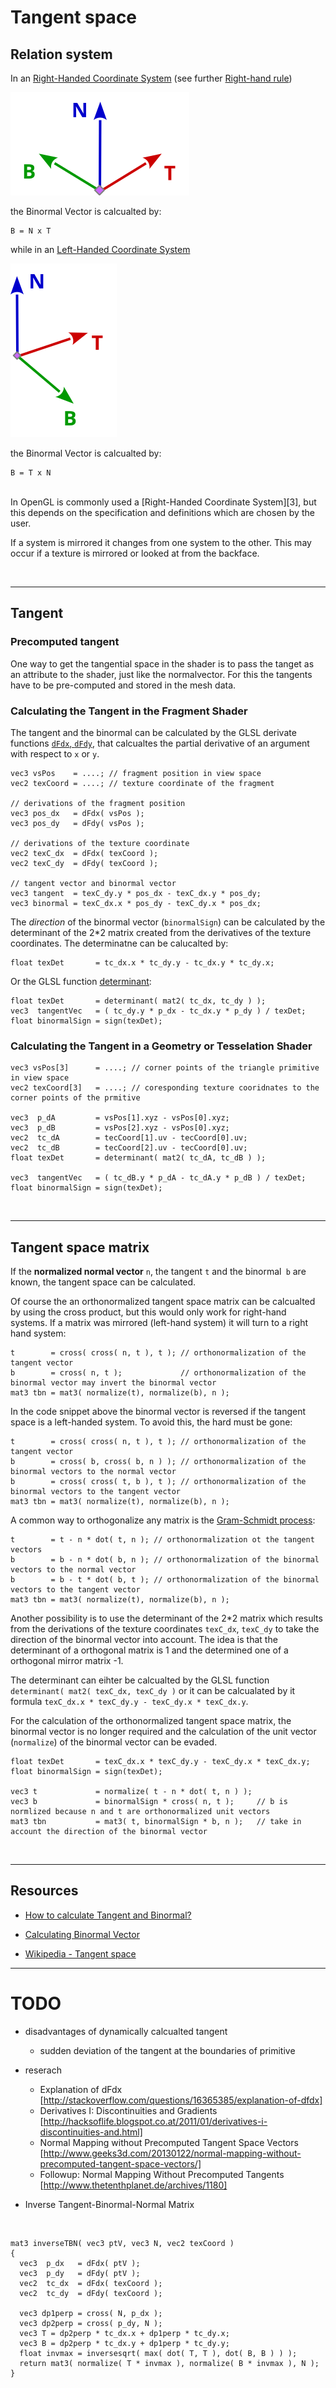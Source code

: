 # Tangent space


## Relation system

In an [Right-Handed Coordinate System][3] (see further [Right-hand rule][5])

![right handed TBN](image/right_hand_tbn.svg)

the Binormal Vector is calcualted by:

    B = N x T

while in an [Left-Handed Coordinate System][4]

![left handed TBN](image/left_hand_tbn.svg)

the Binormal Vector is calcualted by:

    B = T x N

<br/>
In OpenGL is commonly used a [Right-Handed Coordinate System][3], but this depends on the specification and definitions which are chosen by the user.

If a system is mirrored it changes from one system to the other. This may occur if a texture is mirrored or looked at from the backface.


<br/><hr/>
## Tangent

### Precomputed tangent

One way to get the tangential space in the shader is to pass the tanget as an attribute to the shader, just like the normalvector.
For this the tangents have to be pre-computed and stored in the mesh data.


### Calculating the Tangent in the Fragment Shader

The tangent and the binormal can be calculated by the GLSL derivate functions [`dFdx`, `dFdy`][6], that calcualtes the partial derivative of an argument with respect to `x` or `y`.

    vec3 vsPos    = ....; // fragment position in view space
    vec2 texCoord = ....; // texture coordinate of the fragment

    // derivations of the fragment position
    vec3 pos_dx   = dFdx( vsPos );
    vec3 pos_dy   = dFdy( vsPos );
    
    // derivations of the texture coordinate
    vec2 texC_dx  = dFdx( texCoord );
    vec2 texC_dy  = dFdy( texCoord );
    
    // tangent vector and binormal vector
    vec3 tangent  = texC_dy.y * pos_dx - texC_dx.y * pos_dy;
    vec3 binormal = texC_dx.x * pos_dy - texC_dy.x * pos_dx;

The *direction* of the binormal vector (`binormalSign`) can be calculated by the determinant of the 2*2 matrix created from the derivatives of the texture coordinates. The determinatne can be calucalted by:

    float texDet       = tc_dx.x * tc_dy.y - tc_dx.y * tc_dy.x;

Or the GLSL function [determinant][7]:

    float texDet       = determinant( mat2( tc_dx, tc_dy ) );
    vec3  tangentVec   = ( tc_dy.y * p_dx - tc_dx.y * p_dy ) / texDet;
    float binormalSign = sign(texDet);      


### Calculating the Tangent in a Geometry or Tesselation Shader

    vec3 vsPos[3]      = ....; // corner points of the triangle primitive in view space
    vec2 texCoord[3]   = ....; // coresponding texture cooridnates to the corner points of the prmitive

    vec3  p_dA         = vsPos[1].xyz - vsPos[0].xyz;
    vec3  p_dB         = vsPos[2].xyz - vsPos[0].xyz;
    vec2  tc_dA        = tecCoord[1].uv - tecCoord[0].uv;
    vec2  tc_dB        = tecCoord[2].uv - tecCoord[0].uv;
    float texDet       = determinant( mat2( tc_dA, tc_dB ) );
    
    vec3  tangentVec   = ( tc_dB.y * p_dA - tc_dA.y * p_dB ) / texDet;
    float binormalSign = sign(texDet);


<br/><hr/>
## Tangent space matrix

If the **normalized normal vector** `n`, the tangent `t` and the binormal` b` are known, the tangent space can be calculated.

Of course the an orthonormalized tangent space matrix can be calcualted by using the cross product,
but this would only work for right-hand systems. If a matrix was mirrored (left-hand system) it will turn to a right hand system:

    t        = cross( cross( n, t ), t ); // orthonormalization of the tangent vector
    b        = cross( n, t );             // orthonormalization of the binormal vector may invert the binormal vector
    mat3 tbn = mat3( normalize(t), normalize(b), n );

In the code snippet above the binormal vector is reversed if the tangent space is a left-handed system.
To avoid this, the hard must be gone:

    t        = cross( cross( n, t ), t ); // orthonormalization of the tangent vector
    b        = cross( b, cross( b, n ) ); // orthonormalization of the binormal vectors to the normal vector 
    b        = cross( cross( t, b ), t ); // orthonormalization of the binormal vectors to the tangent vector
    mat3 tbn = mat3( normalize(t), normalize(b), n );

A common way to orthogonalize any matrix is the [Gram-Schmidt process][8]:

    t        = t - n * dot( t, n ); // orthonormalization ot the tangent vectors
    b        = b - n * dot( b, n ); // orthonormalization of the binormal vectors to the normal vector 
    b        = b - t * dot( b, t ); // orthonormalization of the binormal vectors to the tangent vector
    mat3 tbn = mat3( normalize(t), normalize(b), n );
   
Another possibility is to use the determinant of the 2*2 matrix which results from the derivations of the texture coordinates `texC_dx`, `texC_dy`
to take the direction of the binormal vector into account. The idea is that the determinant of a orthogonal matrix is 1 and the determined one of a orthogonal mirror matrix -1.

The determinant can eihter be calcualted by the GLSL function `determinant( mat2( texC_dx, texC_dy )`
or it can be calcualated by it formula `texC_dx.x * texC_dy.y - texC_dy.x * texC_dx.y`.

For the calculation of the orthonormalized tangent space matrix, the binormal vector is no longer required and the calculation of the unit vector
(`normalize`) of the binormal vector can be evaded.

    float texDet       = texC_dx.x * texC_dy.y - texC_dy.x * texC_dx.y;
    float binormalSign = sign(texDet);
    
    vec3 t             = normalize( t - n * dot( t, n ) );
    vec3 b             = binormalSign * cross( n, t );     // b is normlized because n and t are orthonormalized unit vectors
    mat3 tbn           = mat3( t, binormalSign * b, n );   // take in account the direction of the binormal vector


<br/><hr/>
## Resources

- [How to calculate Tangent and Binormal?][1]
- [Calculating Binormal Vector][2]
- [Wikipedia - Tangent space][3] 

  
  [1]: https://stackoverflow.com/questions/5255806/how-to-calculate-tangent-and-binormal/44901073#44901073
  [2]: https://stackoverflow.com/questions/47117083/calculating-binormal-vector/47121567#47121567
  [3]: http://mathworld.wolfram.com/Right-HandedCoordinateSystem.html
  [4]: http://mathworld.wolfram.com/Left-HandedCoordinateSystem.html
  [5]: https://en.wikipedia.org/wiki/Right-hand_rule
  [6]: https://www.khronos.org/registry/OpenGL-Refpages/gl4/html/dFdx.xhtml
  [7]: https://www.khronos.org/registry/OpenGL-Refpages/gl4/html/determinant.xhtml
  [8]: https://en.wikipedia.org/wiki/Gram%E2%80%93Schmidt_process
  [9]: https://en.wikipedia.org/wiki/Tangent_space
 


-------------------

# TODO

- disadvantages of dynamically calcualted tangent
  - sudden deviation of the tangent at the boundaries of primitive 

- reserach

  - Explanation of dFdx [http://stackoverflow.com/questions/16365385/explanation-of-dfdx]
  - Derivatives I: Discontinuities and Gradients [http://hacksoflife.blogspot.co.at/2011/01/derivatives-i-discontinuities-and.html]
  - Normal Mapping without Precomputed Tangent Space Vectors [http://www.geeks3d.com/20130122/normal-mapping-without-precomputed-tangent-space-vectors/]
  - Followup: Normal Mapping Without Precomputed Tangents [http://www.thetenthplanet.de/archives/1180]

- Inverse Tangent-Binormal-Normal Matrix

<br/>

    mat3 inverseTBN( vec3 ptV, vec3 N, vec2 texCoord )
    {
      vec3  p_dx   = dFdx( ptV );
      vec3  p_dy   = dFdy( ptV );
      vec2  tc_dx  = dFdx( texCoord );
      vec2  tc_dy  = dFdy( texCoord );

      vec3 dp1perp = cross( N, p_dx );
      vec3 dp2perp = cross( p_dy, N );
      vec3 T = dp2perp * tc_dx.x + dp1perp * tc_dy.x;
      vec3 B = dp2perp * tc_dx.y + dp1perp * tc_dy.y;
      float invmax = inversesqrt( max( dot( T, T ), dot( B, B ) ) );
      return mat3( normalize( T * invmax ), normalize( B * invmax ), N );
    }



